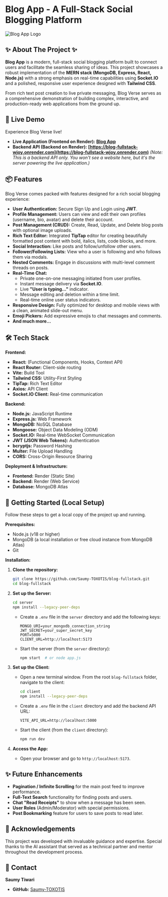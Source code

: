# Blog App - A Full-Stack Social Blogging Platform

![Blog App Logo](https://raw.githubusercontent.com/Saumy-TOXOTIS/blog-fullstack/main/client/public/Blog.svg)

## ✨ About The Project ✨

**Blog App** is a modern, full-stack social blogging platform built to connect users and facilitate the seamless sharing of ideas. This project showcases a robust implementation of the **MERN stack (MongoDB, Express, React, Node.js)** with a strong emphasis on real-time capabilities using **Socket.IO** and a polished, responsive user experience designed with **Tailwind CSS**.

From rich text post creation to live private messaging, Blog Verse serves as a comprehensive demonstration of building complex, interactive, and production-ready web applications from the ground up.

## 🚀 Live Demo

Experience Blog Verse live!

*   **Live Application (Frontend on Render):** **[Blog App](https://blog-fullstack-frontend-uurb.onrender.com)**
*   **Backend API (Backend on Render):** **[https://blog-fullstack-wjoy.onrender.com](https://blog-fullstack-wjoy.onrender.com)**
    *(Note: This is a backend API only. You won't see a website here, but it's the server powering the live application.)*

## 📦 Features

Blog Verse comes packed with features designed for a rich social blogging experience:

*   **User Authentication:** Secure Sign Up and Login using **JWT**.
*   **Profile Management:** Users can view and edit their own profiles (username, bio, avatar) and delete their account.
*   **Post Management (CRUD):** Create, Read, Update, and Delete blog posts with optional image uploads.
*   **Rich Text Editor:** Integrated **TipTap** editor for creating beautifully formatted post content with bold, italics, lists, code blocks, and more.
*   **Social Interaction:** Like posts and follow/unfollow other users.
*   **Follower/Following Lists:** View who a user is following and who follows them via modals.
*   **Nested Comments:** Engage in discussions with multi-level comment threads on posts.
*   **Real-Time Chat:**
    *   Private one-on-one messaging initiated from user profiles.
    *   Instant message delivery via **Socket.IO**.
    *   Live **"User is typing..."** indicator.
    *   Message editing and deletion within a time limit.
    *   Real-time online user status indicators.
*   **Responsive Design:** Fully optimized for desktop and mobile views with a clean, animated slide-out menu.
*   **Emoji Pickers:** Add expressive emojis to chat messages and comments.
*   **And much more...**

## 🛠️ Tech Stack

**Frontend:**
*   **React:** (Functional Components, Hooks, Context API)
*   **React Router:** Client-side routing
*   **Vite:** Build Tool
*   **Tailwind CSS:** Utility-First Styling
*   **TipTap:** Rich Text Editor
*   **Axios:** API Client
*   **Socket.IO Client:** Real-time communication

**Backend:**
*   **Node.js:** JavaScript Runtime
*   **Express.js:** Web Framework
*   **MongoDB:** NoSQL Database
*   **Mongoose:** Object Data Modeling (ODM)
*   **Socket.IO:** Real-time WebSocket Communication
*   **JWT (JSON Web Tokens):** Authentication
*   **bcryptjs:** Password Hashing
*   **Multer:** File Upload Handling
*   **CORS:** Cross-Origin Resource Sharing

**Deployment & Infrastructure:**
*   **Frontend:** Render (Static Site)
*   **Backend:** Render (Web Service)
*   **Database:** MongoDB Atlas

## 🏃 Getting Started (Local Setup)

Follow these steps to get a local copy of the project up and running.

**Prerequisites:**
*   Node.js (v18 or higher)
*   MongoDB (a local installation or free cloud instance from MongoDB Atlas)
*   Git

**Installation:**

1.  **Clone the repository:**
    ```bash
    git clone https://github.com/Saumy-TOXOTIS/blog-fullstack.git
    cd blog-fullstack
    ```

2.  **Set up the Server:**
    ```bash
    cd server
    npm install --legacy-peer-deps
    ```
    *   Create a `.env` file in the `server` directory and add the following keys:
        ```env
        MONGO_URI=your_mongodb_connection_string
        JWT_SECRET=your_super_secret_key
        PORT=5000
        CLIENT_URL=http://localhost:5173
        ```
    *   Start the server (from the `server` directory):
        ```bash
        npm start  # or node app.js
        ```

3.  **Set up the Client:**
    *   Open a new terminal window. From the root `blog-fullstack` folder, navigate to the client:
        ```bash
        cd client
        npm install --legacy-peer-deps
        ```
    *   Create a `.env` file in the `client` directory and add the backend API URL:
        ```env
        VITE_API_URL=http://localhost:5000
        ```
    *   Start the client (from the `client` directory):
        ```bash
        npm run dev
        ```

4.  **Access the App:**
    *   Open your browser and go to `http://localhost:5173`.

## ✨ Future Enhancements

*   **Pagination / Infinite Scrolling** for the main post feed to improve performance.
*   **Full-Text Search** functionality for finding posts and users.
*   **Chat "Read Receipts"** to show when a message has been seen.
*   **User Roles** (Admin/Moderator) with special permissions.
*   **Post Bookmarking** feature for users to save posts to read later.

## 🙏 Acknowledgements

This project was developed with invaluable guidance and expertise. Special thanks to the AI assistant that served as a technical partner and mentor throughout the development process.

## 📧 Contact

**Saumy Tiwari**

*   **GitHub:** [Saumy-TOXOTIS](https://github.com/Saumy-TOXOTIS)
